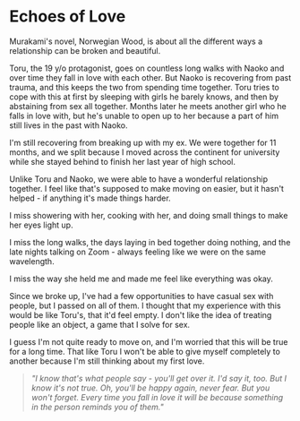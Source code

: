 # Echoes of Love

Murakami's novel, Norwegian Wood, is about all the different ways a relationship can be broken and beautiful.

Toru, the 19 y/o protagonist, goes on countless long walks with Naoko and over time they fall in love with each other. But Naoko is recovering from past trauma, and this keeps the two from spending time together. Toru tries to cope with this at first by sleeping with girls he barely knows, and then by abstaining from sex all together. Months later he meets another girl who he falls in love with, but he's unable to open up to her because a part of him still lives in the past with Naoko.

I'm still recovering from breaking up with my ex. We were together for 11 months, and we split because I moved across the continent for university while she stayed behind to finish her last year of high school.

Unlike Toru and Naoko, we were able to have a wonderful relationship together. I feel like that's supposed to make moving on easier, but it hasn't helped - if anything it's made things harder.

I miss showering with her, cooking with her, and doing small things to make her eyes light up.

I miss the long walks, the days laying in bed together doing nothing, and the late nights talking on Zoom - always feeling like we were on the same wavelength.

I miss the way she held me and made me feel like everything was okay.

Since we broke up, I've had a few opportunities to have casual sex with people, but I passed on all of them. I thought that my experience with this would be like Toru's, that it'd feel empty. I don't like the idea of treating people like an object, a game that I solve for sex.

I guess I'm not quite ready to move on, and I'm worried that this will be true for a long time. That like Toru I won't be able to give myself completely to another because I'm still thinking about my first love.

> _"I know that's what people say - you'll get over it. I'd say it, too. But I know it's not true. Oh, you'll be happy again, never fear. But you won't forget. Every time you fall in love it will be because something in the person reminds you of them."_
